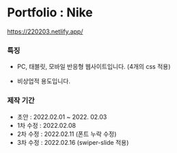 # Portfolio : Nike

https://220203.netlify.app/

### 특징

- PC, 태블릿, 모바일 반응형 웹사이트입니다. (4개의 css 적용)

- 비상업적 용도입니다.

### 제작 기간

- 초안 : 2022.02.01 ~ 2022. 02.03
- 1차 수정 : 2022.02.08
- 2차 수정 : 2022.02.11 (폰트 누락 수정)
- 3차 수정 : 2022.02.16 (swiper-slide 적용)
